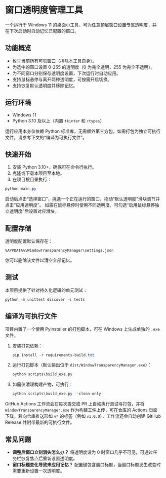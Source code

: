 # 窗口透明度管理工具

一个运行于 Windows 11 的桌面小工具，可为任意顶层窗口设置专属透明度，并在下次启动时自动记忆已配置的窗口。

## 功能概览

- 枚举当前所有可见窗口（排除本工具自身）。
- 为选中的窗口设置 0-255 的透明度（0 为完全透明，255 为完全不透明）。
- 为不同窗口分别保存透明度设置，下次运行时自动应用。
- 支持鼠标悬停与离开两种透明度，可按需开启切换。
- 支持恢复默认透明度并移除记忆。

## 运行环境

- Windows 11
- Python 3.10 及以上（内置 `tkinter` 和 `ctypes`）

运行应用本身仅依赖 Python 标准库，无需额外第三方包。如需打包为独立可执行文件，请参考下文的“编译为可执行文件”。

## 快速开始

1. 安装 Python 3.10+，确保可在命令行执行。
2. 克隆或下载本项目至本地。
3. 在项目根目录执行：

```powershell
python main.py
```

启动后点击“选择窗口”，挑选一个正在运行的窗口，拖动“默认透明度”滑块调节并点击“应用透明度”。
如需在鼠标悬停时使用不同透明度，可勾选“启用鼠标悬停独立透明度”后设置对应滑块。

## 配置存储

透明度配置默认保存在：

```
%APPDATA%\WindowTransparencyManager\settings.json
```

你可以删除该文件以清空全部记忆。

## 测试

本项目提供了针对持久化逻辑的单元测试：

```powershell
python -m unittest discover -s tests
```

## 编译为可执行文件

项目内置了一个使用 PyInstaller 的打包脚本，可在 Windows 上生成单独的 `.exe` 文件。

1. 安装打包依赖：

	```powershell
	pip install -r requirements-build.txt
	```

2. 运行打包脚本（默认输出位于 `dist/WindowTransparencyManager.exe`）：

	```powershell
	python scripts\build_exe.py
	```

3. 如需仅清理构建产物，可执行：

	```powershell
	python scripts\build_exe.py --clean-only
	```

GitHub Actions 工作流会在每次提交或 PR 上自动执行测试与打包，并将 `WindowTransparencyManager.exe` 作为构建工件上传，可在仓库的 Actions 页面下载。若向仓库推送形如 `v*` 的标签（例如 `v1.0.0`），工作流还会自动创建 GitHub Release 并附带最新的可执行文件。

## 常见问题

- **调整后窗口立刻消失怎么办？** 将透明度设为 0 时窗口几乎不可见，可通过任务栏恢复焦点后重新设置透明度。
- **窗口标题变化导致未应用记忆？** 配置键包含窗口标题，当窗口标题发生改变时需要重新设置一次透明度。
